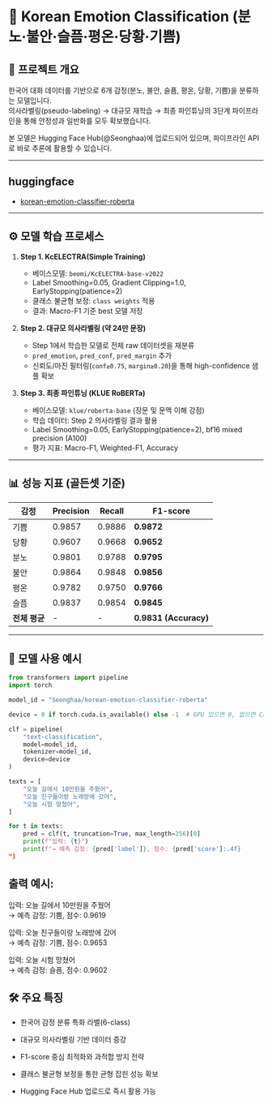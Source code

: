 # 🧠 Korean Emotion Classification (분노·불안·슬픔·평온·당황·기쁨)

## 📌 프로젝트 개요
한국어 대화 데이터를 기반으로 6개 감정(분노, 불안, 슬픔, 평온, 당황, 기쁨)을 분류하는 모델입니다.  
의사라벨링(pseudo-labeling) → 대규모 재학습 → 최종 파인튜닝의 3단계 파이프라인을 통해 안정성과 일반화를 모두 확보했습니다.  

본 모델은 Hugging Face Hub(@Seonghaa)에 업로드되어 있으며, 파이프라인 API로 바로 추론에 활용할 수 있습니다.

---
## huggingface
- [korean-emotion-classifier-roberta](https://huggingface.co/Seonghaa/korean-emotion-classifier-roberta)

---
## ⚙️ 모델 학습 프로세스
1. **Step 1. KcELECTRA(Simple Training)**  
   - 베이스모델: `beomi/KcELECTRA-base-v2022`  
   - Label Smoothing=0.05, Gradient Clipping=1.0, EarlyStopping(patience=2)  
   - 클래스 불균형 보정: `class weights` 적용  
   - 결과: Macro-F1 기준 best 모델 저장  

2. **Step 2. 대규모 의사라벨링 (약 24만 문장)**  
   - Step 1에서 학습한 모델로 전체 raw 데이터셋을 재분류  
   - `pred_emotion`, `pred_conf`, `pred_margin` 추가  
   - 신뢰도/마진 필터링(`conf≥0.75`, `margin≥0.20`)을 통해 high-confidence 샘플 확보  

3. **Step 3. 최종 파인튜닝 (KLUE RoBERTa)**  
   - 베이스모델: `klue/roberta-base` (장문 및 문맥 이해 강점)  
   - 학습 데이터: Step 2 의사라벨링 결과 활용  
   - Label Smoothing=0.05, EarlyStopping(patience=2), bf16 mixed precision (A100)  
   - 평가 지표: Macro-F1, Weighted-F1, Accuracy  

---

## 📊 성능 지표 (골든셋 기준)
| 감정   | Precision | Recall  | F1-score |
|--------|-----------|---------|----------|
| 기쁨   | 0.9857    | 0.9886  | **0.9872** |
| 당황   | 0.9607    | 0.9668  | **0.9652** |
| 분노   | 0.9801    | 0.9788  | **0.9795** |
| 불안   | 0.9864    | 0.9848  | **0.9856** |
| 평온   | 0.9782    | 0.9750  | **0.9766** |
| 슬픔   | 0.9837    | 0.9854  | **0.9845** |
| **전체 평균** | - | - | **0.9831 (Accuracy)** |

---

## 📂 모델 사용 예시
```python
from transformers import pipeline
import torch

model_id = "Seonghaa/korean-emotion-classifier-roberta"

device = 0 if torch.cuda.is_available() else -1  # GPU 있으면 0, 없으면 CPU(-1)

clf = pipeline(
    "text-classification",
    model=model_id,
    tokenizer=model_id,
    device=device
)

texts = [
    "오늘 길에서 10만원을 주웠어",
    "오늘 친구들이랑 노래방에 갔어",
    "오늘 시험 망쳤어",
]

for t in texts:
    pred = clf(t, truncation=True, max_length=256)[0]
    print(f"입력: {t}")
    print(f"→ 예측 감정: {pred['label']}, 점수: {pred['score']:.4f}
")

```
## 출력 예시:
입력: 오늘 길에서 10만원을 주웠어</br>
→ 예측 감정: 기쁨, 점수: 0.9619

입력: 오늘 친구들이랑 노래방에 갔어</br>
→ 예측 감정: 기쁨, 점수: 0.9653

입력: 오늘 시험 망쳤어</br>
→ 예측 감정: 슬픔, 점수: 0.9602

## 🛠️ 주요 특징

- 한국어 감정 분류 특화 라벨(6-class)

- 대규모 의사라벨링 기반 데이터 증강

- F1-score 중심 최적화와 과적합 방지 전략

- 클래스 불균형 보정을 통한 균형 잡힌 성능 확보

- Hugging Face Hub 업로드로 즉시 활용 가능
